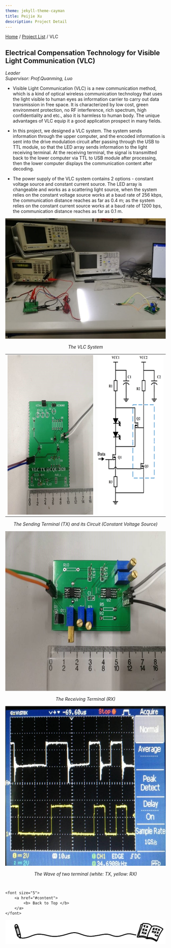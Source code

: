 ```yaml
---
theme: jekyll-theme-cayman
title: Peijie Xu
description: Project Detail
---
```

[Home](../index.html) / [Project List](Projects_index.html) / VLC
  
## Electrical Compensation Technology for Visible Light Communication (VLC)

_Leader_   
_Supervisor: Prof.Quanming, Luo_  
  
* Visible Light Communication (VLC) is a new communication method, which is a kind of optical wireless communication technology that uses the light visible to human eyes as information carrier to carry out data transmission in free space. It is characterized by low cost, green environment protection, no RF interference, rich spectrum, high confidentiality and etc., also it is harmless to human body. The unique advantages of VLC equip it a good application prospect in many fields.
  
* In this project, we designed a VLC system. The system sends information through the upper computer, and the encoded information is sent into the drive modulation circuit after passing through the USB to TTL module, so that the LED array sends information to the light receiving terminal. At the receiving terminal, the signal is transmitted back to the lower computer via TTL to USB module after processing, then the lower computer displays the communication content after decoding.
  
* The power supply of the VLC system contains 2 options - constant voltage source and constant current source. The LED array is changeable and works as a scattering light source, when the system relies on the constant voltage source works at a baud rate of 256 kbps, the communication distance reaches as far as 0.4 m; as the system relies on the constant current source works at a baud rate of 1200 bps, the communication distance reaches as far as 0.1 m.

<center class="half">
    <img src="pic/3_4.jpg" />
</center>
<p align="center"><i>The VLC System</i></p><p></p>

<table><tr>
<td><img src="pic/3_2.jpg" height="500"  border=0 /></td>
<td><img src="pic/3_1.png" height="500"  border=0 /></td>
</tr></table> 
<p align="center"><i>The Sending Terminal (TX) and its Circuit (Constant Voltage Source)</i></p><p></p>

<center class="half">
    <img src="pic/3_3.jpg" height="500"/>
</center>
<p align="center"><i>The Receiving Terminal (RX) </i></p><p></p>

<center class="half">
    <img src="pic/3_5.jpg" height="500"/>
</center>
<p align="center"><i>The Wave of two terminal (white: TX, yellow: RX)</i></p><p></p>

<p style="margin-top: 3em; text-align: center;">
	
	<font size="5">
		<a href="#content">
			<b> Back to Top </b>
		</a>
	</font>
	
</p>

<center class="half">
	<img src="../assets/pic/cut.png" />
</center>
